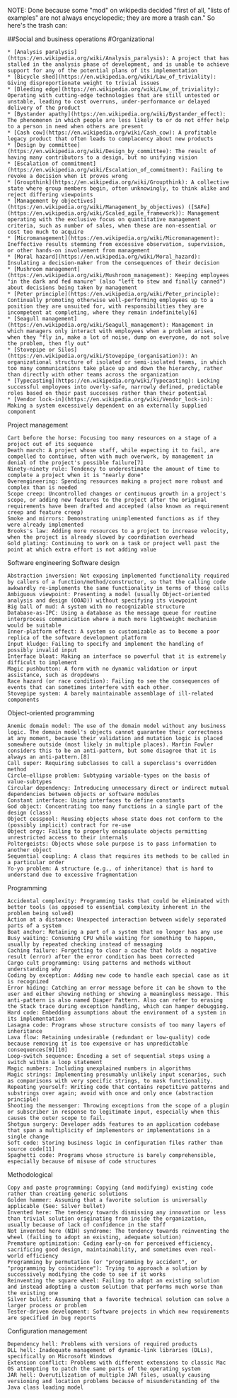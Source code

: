 NOTE: Done because some "mod" on wikipedia decided "first of all, "lists of examples" are not always encyclopedic; they are more a trash can."
So here's the trash can:



##Social and business operations
#Organizational

    * [Analysis paralysis](https://en.wikipedia.org/wiki/Analysis_paralysis): A project that has stalled in the analysis phase of development, and is unable to achieve support for any of the potential plans of its implementation
    * [Bicycle shed](https://en.wikipedia.org/wiki/Law_of_triviality): Giving disproportionate weight to trivial issues
    * [Bleeding edge](https://en.wikipedia.org/wiki/Law_of_triviality): Operating with cutting-edge technologies that are still untested or unstable, leading to cost overruns, under-performance or delayed delivery of the product
    * [Bystander apathy](https://en.wikipedia.org/wiki/Bystander_effect): The phenomenon in which people are less likely to or do not offer help to a person in need when others are present
    * [Cash cow](https://en.wikipedia.org/wiki/Cash_cow): A profitable legacy product that often leads to complacency about new products
    * [Design by committee](https://en.wikipedia.org/wiki/Design_by_committee): The result of having many contributors to a design, but no unifying vision
    * [Escalation of commitment](https://en.wikipedia.org/wiki/Escalation_of_commitment): Failing to revoke a decision when it proves wrong
    * [Groupthink](https://en.wikipedia.org/wiki/Groupthink): A collective state where group members begin, often unknowingly, to think alike and reject differing viewpoints
    * [Management by objectives](https://en.wikipedia.org/wiki/Management_by_objectives) ([SAFe](https://en.wikipedia.org/wiki/Scaled_agile_framework)): Management operating with the exclusive focus on quantitative management criteria, such as number of sales, when these are non-essential or cost too much to acquire
    * [Micromanagement](https://en.wikipedia.org/wiki/Micromanagement): Ineffective results stemming from excessive observation, supervision, or other hands-on involvement from management
    * [Moral hazard](https://en.wikipedia.org/wiki/Moral_hazard): Insulating a decision-maker from the consequences of their decision
    * [Mushroom management](https://en.wikipedia.org/wiki/Mushroom_management): Keeping employees "in the dark and fed manure" (also "left to stew and finally canned") about decisions being taken by management
    * [Peter principle](https://en.wikipedia.org/wiki/Peter_principle): Continually promoting otherwise well-performing employees up to a position they are unsuited for, with responsibilities they are incompetent at completing, where they remain indefinitely[6]
    * [Seagull management](https://en.wikipedia.org/wiki/Seagull_management): Management in which managers only interact with employees when a problem arises, when they "fly in, make a lot of noise, dump on everyone, do not solve the problem, then fly out"
    * [Stovepipe or Silos](https://en.wikipedia.org/wiki/Stovepipe_(organisation)): An organizational structure of isolated or semi-isolated teams, in which too many communications take place up and down the hierarchy, rather than directly with other teams across the organization
    * [Typecasting](https://en.wikipedia.org/wiki/Typecasting): Locking successful employees into overly-safe, narrowly defined, predictable roles based on their past successes rather than their potential
    * [Vendor lock-in](https://en.wikipedia.org/wiki/Vendor_lock-in): Making a system excessively dependent on an externally supplied component

Project management

    Cart before the horse: Focusing too many resources on a stage of a project out of its sequence
    Death march: A project whose staff, while expecting it to fail, are compelled to continue, often with much overwork, by management in denial of the project's possible failure[7]
    Ninety-ninety rule: Tendency to underestimate the amount of time to complete a project when it is "nearly done"
    Overengineering: Spending resources making a project more robust and complex than is needed
    Scope creep: Uncontrolled changes or continuous growth in a project's scope, or adding new features to the project after the original requirements have been drafted and accepted (also known as requirement creep and feature creep)
    Smoke and mirrors: Demonstrating unimplemented functions as if they were already implemented
    Brooks's law: Adding more resources to a project to increase velocity, when the project is already slowed by coordination overhead
    Gold plating: Continuing to work on a task or project well past the point at which extra effort is not adding value

Software engineering
Software design

    Abstraction inversion: Not exposing implemented functionality required by callers of a function/method/constructor, so that the calling code awkwardly re-implements the same functionality in terms of those calls
    Ambiguous viewpoint: Presenting a model (usually Object-oriented analysis and design (OOAD)) without specifying its viewpoint
    Big ball of mud: A system with no recognizable structure
    Database-as-IPC: Using a database as the message queue for routine interprocess communication where a much more lightweight mechanism would be suitable
    Inner-platform effect: A system so customizable as to become a poor replica of the software development platform
    Input kludge: Failing to specify and implement the handling of possibly invalid input
    Interface bloat: Making an interface so powerful that it is extremely difficult to implement
    Magic pushbutton: A form with no dynamic validation or input assistance, such as dropdowns
    Race hazard (or race condition): Failing to see the consequences of events that can sometimes interfere with each other.
    Stovepipe system: A barely maintainable assemblage of ill-related components

Object-oriented programming

    Anemic domain model: The use of the domain model without any business logic. The domain model's objects cannot guarantee their correctness at any moment, because their validation and mutation logic is placed somewhere outside (most likely in multiple places). Martin Fowler considers this to be an anti-pattern, but some disagree that it is always an anti-pattern.[8]
    Call super: Requiring subclasses to call a superclass's overridden method
    Circle–ellipse problem: Subtyping variable-types on the basis of value-subtypes
    Circular dependency: Introducing unnecessary direct or indirect mutual dependencies between objects or software modules
    Constant interface: Using interfaces to define constants
    God object: Concentrating too many functions in a single part of the design (class)
    Object cesspool: Reusing objects whose state does not conform to the (possibly implicit) contract for re-use
    Object orgy: Failing to properly encapsulate objects permitting unrestricted access to their internals
    Poltergeists: Objects whose sole purpose is to pass information to another object
    Sequential coupling: A class that requires its methods to be called in a particular order
    Yo-yo problem: A structure (e.g., of inheritance) that is hard to understand due to excessive fragmentation

Programming

    Accidental complexity: Programming tasks that could be eliminated with better tools (as opposed to essential complexity inherent in the problem being solved)
    Action at a distance: Unexpected interaction between widely separated parts of a system
    Boat anchor: Retaining a part of a system that no longer has any use
    Busy waiting: Consuming CPU while waiting for something to happen, usually by repeated checking instead of messaging
    Caching failure: Forgetting to clear a cache that holds a negative result (error) after the error condition has been corrected
    Cargo cult programming: Using patterns and methods without understanding why
    Coding by exception: Adding new code to handle each special case as it is recognized
    Error hiding: Catching an error message before it can be shown to the user and either showing nothing or showing a meaningless message. This anti-pattern is also named Diaper Pattern. Also can refer to erasing the Stack trace during exception handling, which can hamper debugging.
    Hard code: Embedding assumptions about the environment of a system in its implementation
    Lasagna code: Programs whose structure consists of too many layers of inheritance
    Lava flow: Retaining undesirable (redundant or low-quality) code because removing it is too expensive or has unpredictable consequences[9][10]
    Loop-switch sequence: Encoding a set of sequential steps using a switch within a loop statement
    Magic numbers: Including unexplained numbers in algorithms
    Magic strings: Implementing presumably unlikely input scenarios, such as comparisons with very specific strings, to mask functionality.
    Repeating yourself: Writing code that contains repetitive patterns and substrings over again; avoid with once and only once (abstraction principle)
    Shooting the messenger: Throwing exceptions from the scope of a plugin or subscriber in response to legitimate input, especially when this causes the outer scope to fail.
    Shotgun surgery: Developer adds features to an application codebase that span a multiplicity of implementors or implementations in a single change
    Soft code: Storing business logic in configuration files rather than source code[11]
    Spaghetti code: Programs whose structure is barely comprehensible, especially because of misuse of code structures

Methodological

    Copy and paste programming: Copying (and modifying) existing code rather than creating generic solutions
    Golden hammer: Assuming that a favorite solution is universally applicable (See: Silver bullet)
    Invented here: The tendency towards dismissing any innovation or less than trivial solution originating from inside the organization, usually because of lack of confidence in the staff
    Not invented here (NIH) syndrome: The tendency towards reinventing the wheel (failing to adopt an existing, adequate solution)
    Premature optimization: Coding early-on for perceived efficiency, sacrificing good design, maintainability, and sometimes even real-world efficiency
    Programming by permutation (or "programming by accident", or "programming by coincidence"): Trying to approach a solution by successively modifying the code to see if it works
    Reinventing the square wheel: Failing to adopt an existing solution and instead adopting a custom solution that performs much worse than the existing one
    Silver bullet: Assuming that a favorite technical solution can solve a larger process or problem
    Tester-driven development: Software projects in which new requirements are specified in bug reports

Configuration management

    Dependency hell: Problems with versions of required products
    DLL hell: Inadequate management of dynamic-link libraries (DLLs), specifically on Microsoft Windows
    Extension conflict: Problems with different extensions to classic Mac OS attempting to patch the same parts of the operating system
    JAR hell: Overutilization of multiple JAR files, usually causing versioning and location problems because of misunderstanding of the Java class loading model
